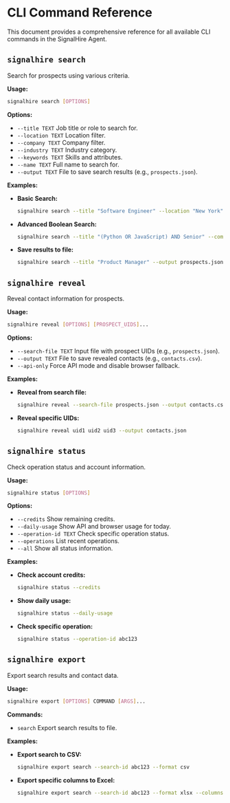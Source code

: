 # CLI Command Reference

This document provides a comprehensive reference for all available CLI commands in the SignalHire Agent.

## `signalhire search`

Search for prospects using various criteria.

**Usage:**

```bash
signalhire search [OPTIONS]
```

**Options:**

*   `--title TEXT`      Job title or role to search for.
*   `--location TEXT`   Location filter.
*   `--company TEXT`    Company filter.
*   `--industry TEXT`   Industry category.
*   `--keywords TEXT`   Skills and attributes.
*   `--name TEXT`       Full name to search for.
*   `--output TEXT`     File to save search results (e.g., `prospects.json`).

**Examples:**

*   **Basic Search:**
    ```bash
    signalhire search --title "Software Engineer" --location "New York"
    ```
*   **Advanced Boolean Search:**
    ```bash
    signalhire search --title "(Python OR JavaScript) AND Senior" --company "Google OR Microsoft"
    ```
*   **Save results to file:**
    ```bash
    signalhire search --title "Product Manager" --output prospects.json
    ```

## `signalhire reveal`

Reveal contact information for prospects.

**Usage:**

```bash
signalhire reveal [OPTIONS] [PROSPECT_UIDS]...
```

**Options:**

*   `--search-file TEXT`  Input file with prospect UIDs (e.g., `prospects.json`).
*   `--output TEXT`       File to save revealed contacts (e.g., `contacts.csv`).
*   `--api-only`          Force API mode and disable browser fallback.

**Examples:**

*   **Reveal from search file:**
    ```bash
    signalhire reveal --search-file prospects.json --output contacts.csv
    ```
*   **Reveal specific UIDs:**
    ```bash
    signalhire reveal uid1 uid2 uid3 --output contacts.json
    ```

## `signalhire status`

Check operation status and account information.

**Usage:**

```bash
signalhire status [OPTIONS]
```

**Options:**

*   `--credits`       Show remaining credits.
*   `--daily-usage`   Show API and browser usage for today.
*   `--operation-id TEXT` Check specific operation status.
*   `--operations`    List recent operations.
*   `--all`           Show all status information.

**Examples:**

*   **Check account credits:**
    ```bash
    signalhire status --credits
    ```
*   **Show daily usage:**
    ```bash
    signalhire status --daily-usage
    ```
*   **Check specific operation:**
    ```bash
    signalhire status --operation-id abc123
    ```

## `signalhire export`

Export search results and contact data.

**Usage:**

```bash
signalhire export [OPTIONS] COMMAND [ARGS]...
```

**Commands:**

*   `search`  Export search results to file.

**Examples:**

*   **Export search to CSV:**
    ```bash
    signalhire export search --search-id abc123 --format csv
    ```
*   **Export specific columns to Excel:**
    ```bash
    signalhire export search --search-id abc123 --format xlsx --columns "name,email,company"
    ```
